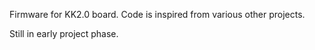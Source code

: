 Firmware for KK2.0 board.
Code is inspired from various other projects.

Still in early project phase.